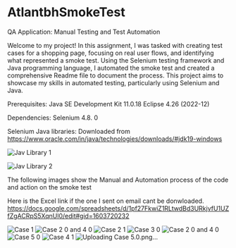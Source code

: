 # AtlantbhSmokeTest
QA Application: Manual Testing and Test Automation

Welcome to my project! In this assignment, I was tasked with creating test cases for a shopping page, focusing on real user flows, and identifying what represented a smoke test. Using the Selenium testing framework and Java programming language, I automated the smoke test and created a comprehensive Readme file to document the process. This project aims to showcase my skills in automated testing, particularly using Selenium and Java.

Prerequisites: 
Java SE Development Kit 11.0.18
Eclipse 4.26 (2022-12)

Dependencies: Selenium 4.8. 0

Selenium Java libraries: Downloaded from https://www.oracle.com/in/java/technologies/downloads/#jdk19-windows

![Jav Library 1](https://cdn.discordapp.com/attachments/1031956501792837665/1080809731880394822/JAR_1.PNG)



![Jav Library 2](https://cdn.discordapp.com/attachments/1031956501792837665/1080809732304023582/JAR_2.PNG)


The following images show the Manual and Automation process of the code and action on the smoke test

Here is the Excel link if the one I sent on email cant be donwloaded.
https://docs.google.com/spreadsheets/d/1pf27FkwiZ1RLtwdBd3URkjvfU1UZfZgACRpS5XqnUl0/edit#gid=1603720232

![Case 1](https://user-images.githubusercontent.com/98764556/222982501-1b55b2c4-0b20-4b70-9956-3a12d0604b0d.png)
![Case 2 0 and 4 0](https://user-images.githubusercontent.com/98764556/222982733-2913b843-d931-42f7-923a-197e122c5f1f.png)
![Case 2 1](https://user-images.githubusercontent.com/98764556/222982745-9506f66e-8bd1-4fb1-b351-c85b01fe6e37.png)
![Case 3 0](https://user-images.githubusercontent.com/98764556/222982757-21a5fadc-714b-441f-be1c-050dd4680f5e.png)
![Case 2 0 and 4 0](https://user-images.githubusercontent.com/98764556/222982761-1c7f0c1d-7486-4ecc-b551-f952486a43a1.png)![Case 5 0](https://user-images.githubusercontent.com/98764556/222982793-7c935353-7d15-4efe-a9e9-897e756d084e.png)
![Case 4 1](https://user-images.githubusercontent.com/98764556/222982768-80299b21-5977-4d91-96c6-130158f4e2c2.png)
![Uploading Case 5.0.png…]()









